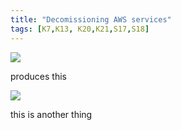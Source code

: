 ```yaml
---
title: "Decomissioning AWS services"
tags: [K7,K13, K20,K21,S17,S18]
---
```


![](../../carbon.png)

produces this

![](../carbon-1.png)

this is another thing
